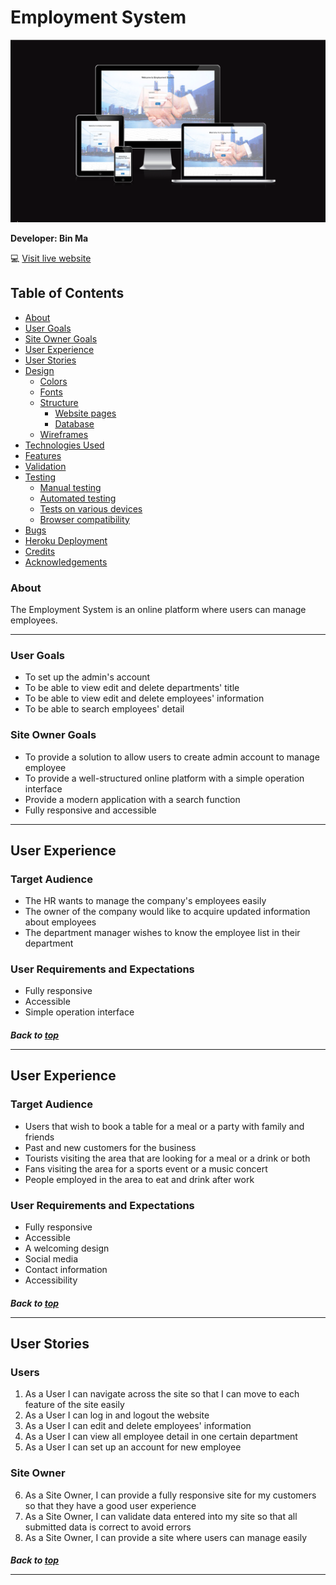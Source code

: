 # Employment System

![Am I Responsive](static/images/am-i-responsive.png)

**Developer: Bin Ma**

💻 [Visit live website](https://employment-system.herokuapp.com/)


## Table of Contents
  - [About](#about)
  - [User Goals](#user-goals)
  - [Site Owner Goals](#site-owner-goals)
  - [User Experience](#user-experience)
  - [User Stories](#user-stories)
  - [Design](#design)
    - [Colors](#colors)
    - [Fonts](#fonts)
    - [Structure](#structure)
      - [Website pages](#website-pages)
      - [Database](#database)
    - [Wireframes](#wireframes)
  - [Technologies Used](#technologies-used)
  - [Features](#features)
  - [Validation](#validation)
  - [Testing](#testing)
    - [Manual testing](#manual-testing)
    - [Automated testing](#automated-testing)
    - [Tests on various devices](#tests-on-various-devices)
    - [Browser compatibility](#browser-compatibility)
  - [Bugs](#bugs)
  - [Heroku Deployment](#heroku-deployment)
  - [Credits](#credits)
  - [Acknowledgements](#acknowledgements)

### About

The Employment System is an online platform where users can manage employees.
<hr>

### User Goals

- To set up the admin's account
- To be able to view edit and delete departments' title 
- To be able to view edit and delete employees' information
- To be able to search employees' detail 

### Site Owner Goals

- To provide a solution to allow users to create admin account to manage employee
- To provide a well-structured online platform with a simple operation interface
- Provide a modern application with a search function
- Fully responsive and accessible
<hr>


## User Experience

### Target Audience
- The HR wants to manage the company's employees easily
- The owner of the company would like to acquire updated information about employees
- The department manager wishes to know the employee list in their department

### User Requirements and Expectations

- Fully responsive
- Accessible
- Simple operation interface

##### Back to [top](#table-of-contents)<hr>


## User Experience

### Target Audience
- Users that wish to book a table for a meal or a party with family and friends
- Past and new customers for the business
- Tourists visiting the area that are looking for a meal or a drink or both
- Fans visiting the area for a sports event or a music concert
- People employed in the area to eat and drink after work

### User Requirements and Expectations

- Fully responsive
- Accessible
- A welcoming design
- Social media
- Contact information
- Accessibility

##### Back to [top](#table-of-contents)<hr>


## User Stories

### Users

1.	As a User I can navigate across the site so that I can move to each feature of the site easily
2.	As a User I can log in and logout the website 
3.	As a User I can edit and delete employees' information
4.	As a User I can view all employee detail in one certain department
5.	As a User I can set up an account for new employee

### Site Owner  
6. As a Site Owner, I can provide a fully responsive site for my customers so that they have a good user experience
7. As a Site Owner, I can validate data entered into my site so that all submitted data is correct to avoid errors
8. As a Site Owner, I can provide a site where users can manage easily

##### Back to [top](#table-of-contents)<hr>


